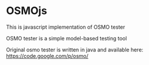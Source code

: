 
# OSMOjs

This is javascript implementation of OSMO tester

OSMO tester is a simple model-based testing tool

Original osmo tester is written in java and available here: https://code.google.com/p/osmo/

